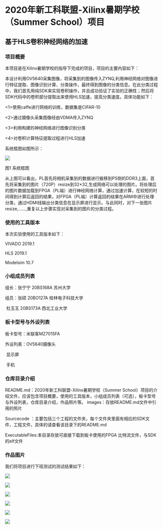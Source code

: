 # 2020年新工科联盟-Xilinx暑期学校（Summer School）项目

## 基于HLS卷积神经网络的加速

### 项目概要

本项目是在Xilinx暑期学校的指导下完成的项目，项目的主要内容如下：

本设计利用OV5640采集图像，将采集到的图像传入ZYNQ,利用神经网络对图像进行特征提取、图像识别计算、分类操作，最终得到图像的分类信息。在此分类过程中，我们首先用纯SDK来实现卷积操作，并且成功验证了实验的正确性；然后将SDK代码中的卷积部分提取出来使用HLS加速，提高分类速度。具体功能如下：

<1>使用caffe进行网络的训练，数据集是CIFAR-10

<2>通过摄像头采集图像经由VDMA传入ZYNQ

<3>利用构建的神经网络进行图像识别分类

<4>对卷积计算特征提取过程进行HLS加速

系统框图如图所示：

![](C:\Users\Administrator\Desktop\GitHub\images\项目框图.jpg)         

图1 系统框图

从上图可以看出，PL首先将相机采集到的数据进行搬移到PS侧的DDR3上面，首先将采集到的图片（720P）resize到32*32,生成网络可以处理的图片。将处理后的图片数据加载到FPGA（PL端）进行神经网络计算，通过加速计算，在较短的时间得到计算后返回的结果，对FPGA（PL端）计算返回的结果在ARM中进行处理分类，通过HDMI线输出分类信息在显示屏进行显示。与此同时，对下一张图片resize,……,重复以上步骤实现对采集到的图片的分类过程。

### 使用的工具版本

本次实验使用的工具版本如下：

VIVADO 2019.1

HLS 2019.1

Modelsim 10.7

### 小组成员列表

组长：张宁宁  20BS168A  苏州大学  

组员：张硕   20BO127A  桂林电子科技大学  

​			杜玉玉  20BS173A  西北工业大学  

### 板卡型号与外设列表  

板卡型号：米联客MZ7015FA

外设列表：OV5640摄像头

​					显示屏

​					手机

### 仓库目录介绍

README.md：2020年新⼯科联盟-Xilinx暑期学校（Summer School）项⽬的介绍文件，应该包含项⽬概要，使⽤的⼯具版本，⼩组成员列表（可选），板卡型号与外设列表，仓库⽬录介绍，作品照片等。
images：存放README.md文件中引⽤的照片  

Sourcecode ：主要包括三个工程的文件夹，每个文件夹里面有相应的SDK文件，工程文件，具体的请查看该目录下的README.md    

ExecutableFiles:本⽬录存放可直接下载到板卡使⽤的FPGA 比特流文件，与SDK的elf文件

### 作品图片

我们将项目进行下班测试的测试结果如下：

![](C:\Users\Administrator\Desktop\GitHub\images\图片1.jpg)



![](C:\Users\Administrator\Desktop\GitHub\images\图片2.jpg)

![](C:\Users\Administrator\Desktop\GitHub\images\图片3.jpg)

![](C:\Users\Administrator\Desktop\GitHub\images\图片4.jpg)

![](C:\Users\Administrator\Desktop\GitHub\images\图片5.jpg)

![](C:\Users\Administrator\Desktop\GitHub\images\图片6.jpg)



































